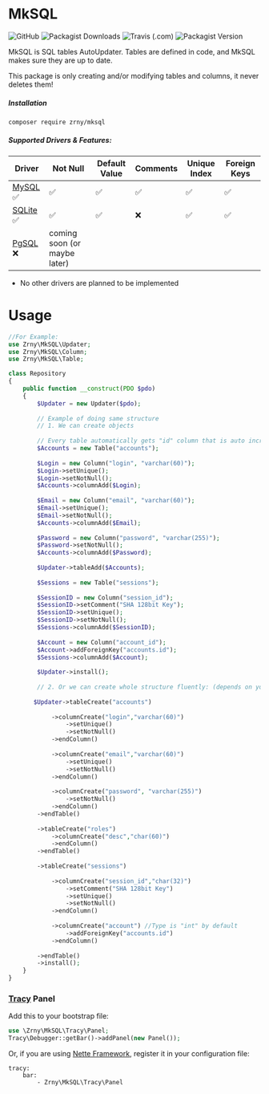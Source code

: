 # MkSQL
![GitHub](https://img.shields.io/github/license/zrny/mksql)
![Packagist Downloads](https://img.shields.io/packagist/dm/zrny/mksql)
![Travis (.com)](https://img.shields.io/travis/com/zrny/mksql)
![Packagist Version](https://img.shields.io/packagist/v/zrny/mksql)

MkSQL is SQL tables AutoUpdater. Tables are defined in code, 
and MkSQL makes sure they are up to date.

This package is only creating and/or modifying tables and columns, it never deletes them!

##### Installation

`composer require zrny/mksql`

##### Supported Drivers & Features: 

| Driver | Not Null | Default Value | Comments | Unique Index | Foreign Keys |
|---|---|---|---|---|---|
| [MySQL](https://www.mysql.com) ✅ | ✅ | ✅ | ✅ | ✅ | ✅ 
| [SQLite](https://www.sqlite.org/index.html) ✅ | ✅ | ✅ | ❌ | ✅ | ✅  
| [PgSQL](https://www.postgresql.org) ❌ | coming soon (or maybe later)

 - No other drivers are planned to be implemented

# Usage

```php
//For Example:
use Zrny\MkSQL\Updater;
use Zrny\MkSQL\Column;
use Zrny\MkSQL\Table;

class Repository
{    
    public function __construct(PDO $pdo)
    {
        $Updater = new Updater($pdo);
    
        // Example of doing same structure
        // 1. We can create objects
    
        // Every table automatically gets "id" column that is auto increment.
        $Accounts = new Table("accounts");
    
        $Login = new Column("login", "varchar(60)");
        $Login->setUnique();
        $Login->setNotNull();
        $Accounts->columnAdd($Login);
    
        $Email = new Column("email", "varchar(60)");
        $Email->setUnique();
        $Email->setNotNull();
        $Accounts->columnAdd($Email);
    
        $Password = new Column("password", "varchar(255)");
        $Password->setNotNull();
        $Accounts->columnAdd($Password);
    
        $Updater->tableAdd($Accounts);
    
        $Sessions = new Table("sessions");
    
        $SessionID = new Column("session_id");
        $SessionID->setComment("SHA 128bit Key");
        $SessionID->setUnique();
        $SessionID->setNotNull();
        $Sessions->columnAdd($SessionID);
    
        $Account = new Column("account_id");
        $Account->addForeignKey("accounts.id");
        $Sessions->columnAdd($Account);
    
        $Updater->install();
    
        // 2. Or we can create whole structure fluently: (depends on your taste)
    
       $Updater->tableCreate("accounts")
    
            ->columnCreate("login","varchar(60)")
                ->setUnique()
                ->setNotNull()
            ->endColumn()
    
            ->columnCreate("email","varchar(60)")
                ->setUnique()
                ->setNotNull()
            ->endColumn()
    
            ->columnCreate("password", "varchar(255)")
                ->setNotNull()
            ->endColumn()
        ->endTable()
    
        ->tableCreate("roles")
            ->columnCreate("desc","char(60)")
            ->endColumn()
        ->endTable()
    
        ->tableCreate("sessions")
    
            ->columnCreate("session_id","char(32)")
                ->setComment("SHA 128bit Key")
                ->setUnique()
                ->setNotNull()
            ->endColumn()
    
            ->columnCreate("account") //Type is "int" by default
                ->addForeignKey("accounts.id")
            ->endColumn()
    
        ->endTable()
        ->install();
    }
}
```
    
### [Tracy](https://tracy.nette.org/en/) Panel

Add this to your bootstrap file:
```php
use \Zrny\MkSQL\Tracy\Panel;
Tracy\Debugger::getBar()->addPanel(new Panel());
````

Or, if you are using [Nette Framework](https://nette.org/en/), 
register it in your configuration file:

```neon
tracy: 
    bar: 
        - Zrny\MkSQL\Tracy\Panel
```


     
    
        





